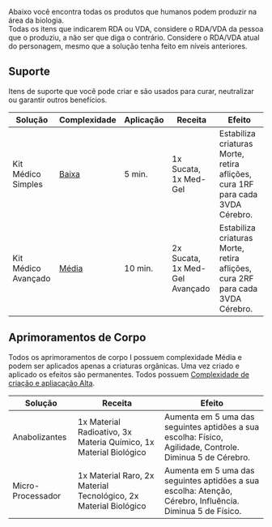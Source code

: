 Abaixo você encontra todas os produtos que humanos podem produzir na área da biologia.  
Todas os itens que indicarem RDA ou VDA, considere o RDA/VDA da pessoa que o produziu, a não ser que diga o contrário. Considere o RDA/VDA atual do personagem, mesmo que a solução tenha feito em níveis anteriores.

## Suporte

Itens de suporte que você pode criar e são usados para curar, neutralizar ou garantir outros benefícios.

| Solução             | Complexidade                                                  | Aplicação | Receita                        | Efeito                                                                        |
| ------------------- | ------------------------------------------------------------- | --------- | ------------------------------ | ----------------------------------------------------------------------------- |
| Kit Médico Simples  | [Baixa](../../../rules/science/actions.md#construir-ou-criar) | 5 min.    | 1x Sucata, 1x Med-Gel          | Estabiliza criaturas Morte, retira aflições, cura 1RF para cada 3VDA Cérebro. |
| Kit Médico Avançado | [Média](../../../rules/science/actions.md#construir-ou-criar) | 10 min.   | 2x Sucata, 1x Med-Gel Avançado | Estabiliza criaturas Morte, retira aflições, cura 2RF para cada 3VDA Cérebro. |

## Aprimoramentos de Corpo

Todos os aprimoramentos de corpo I possuem complexidade Média e podem ser aplicados apenas a criaturas orgânicas. Uma vez criado e aplicado os efeitos são permanentes. Todos possuem [Complexidade de criação e apliacação Alta](../../../rules/science/actions.md#construir-ou-criar).

| Solução           | Receita                                                           | Efeito                                                                                                    |
| ----------------- | ----------------------------------------------------------------- | --------------------------------------------------------------------------------------------------------- |
| Anabolizantes     | 1x Material Radioativo, 3x Materia Químico, 1x Material Biológico | Aumenta em 5 uma das seguintes aptidões a sua escolha: Físico, Agilidade, Controle. Diminua 5 de Cérebro. |
| Micro-Processador | 1x Material Raro, 2x Material Tecnológico, 2x Material Biológico  | Aumenta em 5 uma das seguintes aptidões a sua escolha: Atenção, Cérebro, Influência. Diminua 5 de Físico.     |
